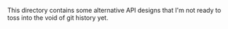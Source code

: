 This directory contains some alternative API designs that I'm not ready to toss into the void of git history yet.